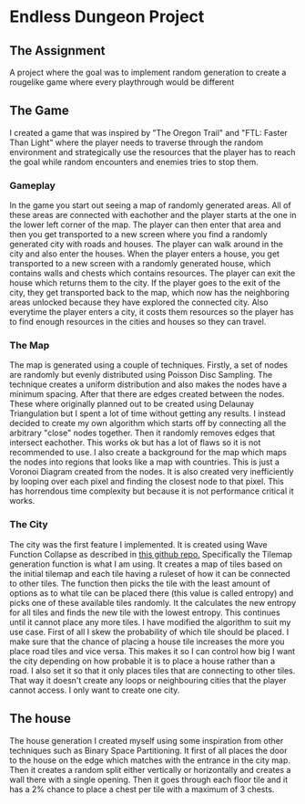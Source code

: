 # Endless Dungeon Project

## The Assignment

A project where the goal was to implement random generation to create a rougelike game where every playthrough would be different

## The Game

I created a game that was inspired by "The Oregon Trail" and "FTL: Faster Than Light" where the player needs to traverse through the random environment and strategically use the resources that the player has to reach the goal while random encounters and enemies tries to stop them.

### Gameplay

In the game you start out seeing a map of randomly generated areas. All of these areas are connected with eachother and the player starts at the one in the lower left corner of the map. The player can then enter that area and then you get transported to a new screen where you find a randomly generated city with roads and houses. The player can walk around in the city and also enter the houses. When the player enters a house, you get transported to a new screen with a randomly generated house, which contains walls and chests which contains resources. The player can exit the house which returns them to the city. If the player goes to the exit of the city, they get transported back to the map, which now has the neighboring areas unlocked because they have explored the connected city. Also everytime the player enters a city, it costs them resources so the player has to find enough resources in the cities and houses so they can travel.

### The Map

The map is generated using a couple of techniques. Firstly, a set of nodes are randomly but evenly distributed using Poisson Disc Sampling. The technique creates a uniform distribution and also makes the nodes have a minimum spacing. After that there are edges created between the nodes. These where originally planned out to be created using Delaunay Triangulation but I spent a lot of time without getting any results. I instead decided to create my own algorithm which starts off by connecting all the arbitrary "close" nodes together. Then it randomly removes edges that intersect eachother. This works ok but has a lot of flaws so it is not recommended to use. I also create a background for the map which maps the nodes into regions that looks like a map with countries. This is just a Voronoi Diagram created from the nodes. It is also created very inefficiently by looping over each pixel and finding the closest node to that pixel. This has horrendous time complexity but because it is not performance critical it works.

### The City

The city was the first feature I implemented. It is created using Wave Function Collapse as described in [this github repo.](https://github.com/mxgmn/WaveFunctionCollapse) Specifically the Tilemap generation function is what I am using. It creates a map of tiles based on the initial tilemap and each tile having a ruleset of how it can be connected to other tiles. The function then picks the tile with the least amount of options as to what tile can be placed there (this value is called entropy) and picks one of these available tiles randomly. It the calculates the new entropy for all tiles and finds the new tile with the lowest entropy. This continues until it cannot place any more tiles. I have modified the algorithm to suit my use case. First of all I skew the probability of which tile should be placed. I make sure that the chance of placing a house tile increases the more you place road tiles and vice versa. This makes it so I can control how big I want the city depending on how probable it is to place a house rather than a road. I also set it so that it only places tiles that are connecting to other tiles. That way it doesn't create any loops or neighbouring cities that the player cannot access. I only want to create one city.

## The house

The house generation I created myself using some inspiration from other techniques such as Binary Space Partitioning. It first of all places the door to the house on the edge which matches with the entrance in the city map. Then it creates a random split either vertically or horizontally and creates a wall there with a single opening. Then it goes through each floor tile and it has a 2% chance to place a chest per tile with a maximum of 3 chests.